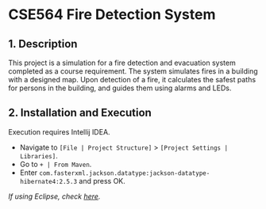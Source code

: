 # CSE564 Fire Detection System
## 1. Description
This project is a simulation for a fire detection and 
evacuation system completed as a course requirement. The system
simulates fires in a building with a designed map. Upon 
detection of a fire, it calculates the safest paths for persons 
in the building, and guides them using alarms and LEDs. 

## 2. Installation and Execution
Execution requires Intellij IDEA.

- Navigate to `[File | Project Structure]` > 
`[Project Settings | Libraries]`.
- Go to `+ | From Maven`.
- Enter `com.fasterxml.jackson.datatype:jackson-datatype-hibernate4:2.5.3` and press OK.

*If using Eclipse, check [here](https://wiki.eclipse.org/FAQ_How_do_I_add_an_extra_library_to_my_project%27s_classpath%3F).*